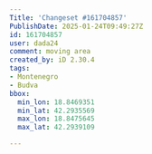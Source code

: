 ```yaml
---
Title: 'Changeset #161704857'
PublishDate: 2025-01-24T09:49:27Z
id: 161704857
user: dada24
comment: moving area
created_by: iD 2.30.4
tags:
- Montenegro
- Budva
bbox:
  min_lon: 18.8469351
  min_lat: 42.2935569
  max_lon: 18.8475645
  max_lat: 42.2939109

---
```

